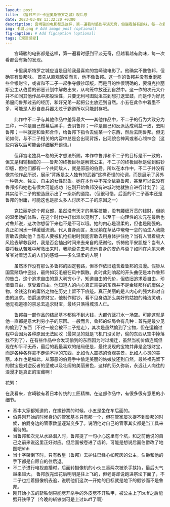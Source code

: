 ```yaml
---
layout: post
title: 《鲁邦三世~卡里奥斯特罗之城》观后感
date: 2023-03-08 13:32:20 +0300
description: 宫崎骏的电影都是这样，第一遍看时感到平淡无奇，但越看越有韵味，每一次看都会有新的发现。卡里奥斯特罗之城应当是目前我最喜欢的宫崎骏电影了。他确实不像鲁邦，但确实有鲁邦味。
img: 卡城.png # Add image post (optional)
fig-caption: # Add figcaption (optional)
tags: [观赏感受]
---
```


&emsp;&emsp;宫崎骏的电影都是这样，第一遍看时感到平淡无奇，但越看越有韵味，每一次看都会有新的发现。

&emsp;&emsp;卡里奥斯特罗之城应当是目前我最喜欢的宫崎骏电影了。他确实不像鲁邦，但确实有鲁邦味。
首先从直观感受而言，他不像鲁邦。这一作的鲁邦并没有垂涎那些金银财宝，或者和不二子一起争夺假钞印版，而是目的性很明确的，要将克拉丽斯公主从伯爵的邪恶计划中解救出来，从鸟笼中放还到自然中。这一作的次元大介并不如同其他作品中那般理性，只要无利可图就沮丧到想打退堂鼓，而是作为好兄弟逼问鲁邦过去的经历，和好兄弟一起把公主放还到自然。小五在此作中着墨不多，可能是人形自走兵器太过于霸道所以只能封存吧。

&emsp;&emsp;此作中不二子与其他作品中差异最大——其他作品中，不二子的行为大致分为三种，一种是自己做幕后黑手，去阴鲁邦；一种是自己和反派达成利益一致，去阴鲁邦；一种就是和鲁邦合作，给鲁邦下指令去偷某一个东西，然后去阴鲁邦。但无论如何，与不二子相关的内容中总是会出现背叛，出现貌合神离或者心领神会（这些内容以后可能会详细展开谈谈。）

&emsp;&emsp;但拜宫老独具一格的天才想法所赐，本作中鲁邦和不二子的目标是不一致的，但又是相辅相成的——鲁邦的终极目标是解救公主，不二子的终极目标是偷到假钞印版，但他们都有一个共同敌人，就是邪恶的伯爵。所以在本作中，不二子并没有像其他作品所说，展示“背叛是女人独有的武器”这样奇怪的论调，而是展示了另外一种强大、独立、自主的女性形象。她在本作中不完全依靠鲁邦，甚至可以说没有鲁邦掺和她也有很大可能成功（在刚开始鲁邦没有进城时她就独自进行计划了）这其实给不二子的塑造展示出了一条新的道路。（但很可惜，后面的不二子基本还是鲁邦的附庸，可能这也是那么多人讨厌不二子的原因之一）

&emsp;&emsp;克拉丽斯这个邦女郎，虽然没有天才的黑客技能，没有腰缠万贯的钱财，但她的温柔她的体贴，在这个时代中好似难以见到了，以至于一向理性的次元在最后也对鲁邦说，这次你想留下来也不是不可以哦。她的内心是温柔的，但也是刚强的。真正如同水一样缓缓流淌。代入自身而言，发现躺在草丛中奄奄一息的陌生人我能否敢去救助他？当有人要被机枪扫射时我能否敢去用身体护住他？当有人冒着极大风险去解救我时，我是否会抽出时间来去亲自的感谢他，祈祷他平安凯旋？当有人要将我从苦难中解救出来时，我能否先去考虑他自身的安危与否？如同在片尾末老爷爷对着远去的人们的感慨——多么温柔的人啊！

&emsp;&emsp;虽然本作没有那么多鲁邦的固定套路，但本作依旧蕴含着鲁邦的浪漫。假钞从国营赌场中盗出，最终如羽毛般在风中飘散。此时此刻响起的开头曲便是本作鲁邦的告白。这个追求自由的意大利穷小子，知道自由的代价，但依旧追求着自由，珍惜着自由，享受着自由。他知道人的内心真正需要的东西并不是金钱那样的庸俗之物，金钱这样的庸俗之物在历史上留不下痕迹。真正美丽的是人内心的强大和对自由的追求。伯爵追求财宝，他制作假钞，看不见身边那么美好的姑娘的纯洁灵魂，他无视道德的禁忌去追求财宝，最终只落得城溃人亡。

&emsp;&emsp;鲁邦每一部作品的结局基本都偷不到大钱，大都竹篮打水一场空。可能这就是他一直都是意大利穷小子的原因。一般而言，鲁邦的结局会有几种：首先是最少见的偷到了东西（不过一般会被不二子抢走），其次是虽然偷到了宝物，但在运输过程中会因为各种原因无法回收（最常见的就是飞机门没关好，偷的东西从空中掉落找不到了），在有些作品中会发现偷到的东西因为时过境迁，虽然当初价值连城但现在却平平无奇，最后的我最喜欢的结局便是，最终发现的宝物并非是金银财宝，而是各种各样拿不走偷不掉的东西，比如令人震撼的奇观美景，比如人心灵的美丽。本作也是如此，从邪恶的伯爵手中偷走美丽的姑娘放还到自然，最终祖先留下的财宝是对逆反者的惩戒以及壮阔的美丽景色，这样的历久弥新，永远让人向往的浪漫才是真正的宝藏啊！

花絮：

在我看来，宫崎骏有着日本传统的工匠精神。在这部作品中，有很多很有意思的小细节。

* 基本大家都知道的，在撒钞票的时候，小五是坐在车后面的。
* 伯爵刚开始的时候身边的管家基本只有那一个，但在管家屡次捉不到鲁邦的时候，伯爵身边的管家数量逐渐变多了。说明他对自己的管家其实都是当工具来看待的。
* 当鲁邦和次元从水路潜入时，鲁邦提了一句小心这里有个坑，和之前他说的自己之前来说这里正好对应。但后面被卷进了齿轮，可能是想说后面伯爵改了地图吧hhh
* 当十字架倒下时，只有教皇（鲁邦）去护住已经心如死灰的公主，伯爵和他的手下都是自顾自的往后退。
* 不二子进行电视直播时，后面转摄像机的小伙三番两次被杀手挟持，最后火气越来越大。
  鲁邦放完烟花后明明是往上飞的，但老哥却说跑进祭坛下面了，不二子也扛着摄像机去追，说明他们这次一开始的目标就是地下的假钞而不是鲁邦。
* 刚开始小五的斩铁剑只能劈开杀手的外皮劈不开铁甲，被公主上了buff之后能劈开铁甲了（今晚的斩铁剑可是上过buff了啊）